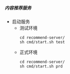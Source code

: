 ##### 内容推荐服务

* 启动服务
  * 测试环境
    ```shell
    cd recommend-server/
    sh cmd/start.sh test
    ```
  * 正式环境
    ```shell
    cd recommend-server/
    sh cmd/start.sh prd
    ```